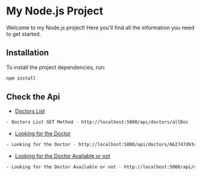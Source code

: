 # My Node.js Project

Welcome to my Node.js project! Here you'll find all the information you need to get started.

## Installation

To install the project dependencies, run:

```bash
npm install
```
## Check the Api 
- [Doctors List](http://localhost:5000/api/doctors/allDoc)
```bash
- Doctors List GET Method - http://localhost:5000/api/doctors/allDoc
```
- [Looking for the Doctor](http://localhost:5000/api/doctors/662747d93c0afd03a80df8a5)
```bash
- Looking for the Doctor - http://localhost:5000/api/doctors/662747d93c0afd03a80df8a5
```
- [Looking for the Doctor Available or not](http://localhost:5000/api/doctors/662747d93c0afd03a80df8a5/availability)
```bash
- Looking for the Doctor Available or not - http://localhost:5000/api/doctors/662747d93c0afd03a80df8a5/availability
```